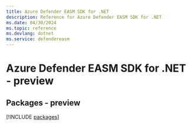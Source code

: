 ```yaml
---
title: Azure Defender EASM SDK for .NET
description: Reference for Azure Defender EASM SDK for .NET
ms.date: 04/30/2024
ms.topic: reference
ms.devlang: dotnet
ms.service: defendereasm
---
```

# Azure Defender EASM SDK for .NET - preview
## Packages - preview
[!INCLUDE [packages](defender-easm-index.md)]